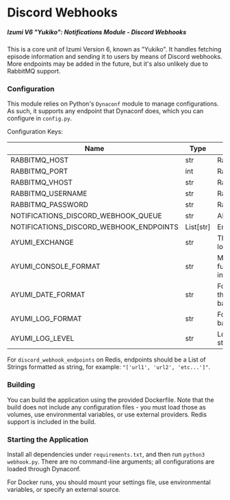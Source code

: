 # Discord Webhooks

##### Izumi V6 "Yukiko": Notifications Module - Discord Webhooks

This is a core unit of Izumi Version 6, known as "Yukiko". It handles fetching episode information and sending it to users by means of Discord webhooks. More endpoints may be added in the future, but it's also unlikely due to RabbitMQ support.

### Configuration

This module relies on Python's `Dynaconf` module to manage configurations. As such, it supports any endpoint that Dynaconf does, which you can configure in `config.py`.

Configuration Keys:

| Name                                    | Type      | Use                                                                                                 |
| --------------------------------------- | --------- | --------------------------------------------------------------------------------------------------- |
| RABBITMQ_HOST                           | str       | RabbitMQ host url                                                                                   |
| RABBITMQ_PORT                           | int       | RabbtMQ port                                                                                        |
| RABBITMQ_VHOST                          | str       | RabbitMQ virtual host                                                                               |
| RABBITMQ_USERNAME                       | str       | RabbitMQ username                                                                                   |
| RABBITMQ_PASSWORD                       | str       | RabbitMQ password                                                                                   |
| NOTIFICATIONS_DISCORD_WEBHOOK_QUEUE     | str       | AMQP queue                                                                                          |
| NOTIFICATIONS_DISCORD_WEBHOOK_ENDPOINTS | List[str] | Endpoints to send notifications to.                                                                 |
| AYUMI_EXCHANGE                          | str       | The logs exchange Ayumi will send all log outputs to.                                               |
| AYUMI_CONSOLE_FORMAT                    | str       | Message format (filename, functionname, etc) Ayumi will output in.                                  |
| AYUMI_DATE_FORMAT                       | str       | Format for how dates should appear in the log messages (passed to basicConfig(datefmt=DATE_FORMAT). |
| AYUMI_LOG_FORMAT                        | str       | Format for logs (passed to basicConfig(format=LOG_FORMAT)                                           |
| AYUMI_LOG_LEVEL                         | str       | Logging level. Can't be changed after startup.                                                      |

For `discord_webhook_endpoints` on Redis, endpoints should be a List of Strings formatted as string, for example: `"['url1', 'url2', 'etc...']"`.

### Building

You can build the application using the provided Dockerfile. Note that the build does not include any configuration files - you must load those as volumes, use environmental variables, or use external providers. Redis support is included in the build.

### Starting the Application

Install all dependencies under `requirements.txt`, and then run `python3 webhook.py`. There are no command-line arguments; all configurations are loaded through Dynaconf.

For Docker runs, you should mount your settings file, use environmental variables, or specify an external source.